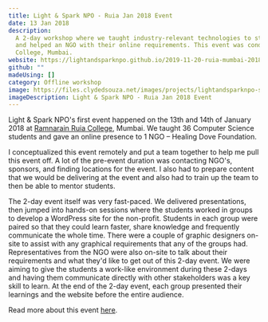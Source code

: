 ```yaml
---
title: Light & Spark NPO - Ruia Jan 2018 Event
date: 13 Jan 2018
description:
  A 2-day workshop where we taught industry-relevant technologies to students
  and helped an NGO with their online requirements. This event was conducted at Ruia
  College, Mumbai.
website: https://lightandsparknpo.github.io/2019-11-20-ruia-mumbai-2018/
github: ""
madeUsing: []
category: Offline workshop
image: https://files.clydedsouza.net/images/projects/lightandsparknpo-siteteaser.png
imageDescription: Light & Spark NPO - Ruia Jan 2018 Event
---
```


Light & Spark NPO's first event happened on the 13th and 14th of January 2018 at [Ramnarain Ruia College](https://www.ruiacollege.edu/Default.aspx), Mumbai. We taught 36 Computer Science students and gave an online presence to 1 NGO – Healing Dove Foundation.

I conceptualized this event remotely and put a team together to help me pull this event off. A lot of the pre-event duration was contacting NGO's, sponsors, and finding locations for the event. I also had to prepare content that we would be delivering at the event and also had to train up the team to then be able to mentor students.

The 2-day event itself was very fast-paced. We delivered presentations, then jumped into hands-on sessions where the students worked in groups to develop a WordPress site for the non-profit. Students in each group were paired so that they could learn faster, share knowledge and frequently communicate the whole time. There were a couple of graphic designers on-site to assist with any graphical requirements that any of the groups had. Representatives from the NGO were also on-site to talk about their requirements and what they'd like to get out of this 2-day event. We were aiming to give the students a work-like environment during these 2-days and having them communicate directly with other stakeholders was a key skill to learn. At the end of the 2-day event, each group presented their learnings and the website before the entire audience.

Read more about this event [here](https://lightandsparknpo.github.io/2019-11-20-ruia-mumbai-2018/).
